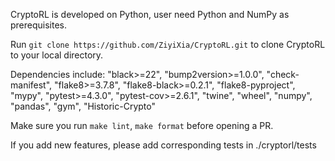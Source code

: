 CryptoRL is developed on Python, user need Python and NumPy as prerequisites.

Run ```git clone https://github.com/ZiyiXia/CryptoRL.git``` to clone CryptoRL to your local directory.

Dependencies include: 
    "black>=22",
    "bump2version>=1.0.0",
    "check-manifest",
    "flake8>=3.7.8",
    "flake8-black>=0.2.1",
    "flake8-pyproject",
    "mypy",
    "pytest>=4.3.0",
    "pytest-cov>=2.6.1",
    "twine",
    "wheel",
    "numpy",
    "pandas",
    "gym",
    "Historic-Crypto"

Make sure you run ```make lint```, ```make format``` before opening a PR.

If you add new features, please add corresponding tests in ./cryptorl/tests